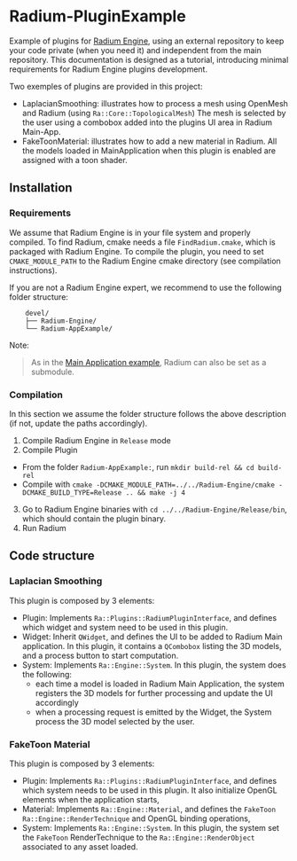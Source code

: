 # Radium-PluginExample
Example of plugins for [Radium Engine](https://github.com/AGGA-IRIT/Radium-Engine), using an external repository to keep your code private (when you need it) and independent from the main repository.
This documentation is designed as a tutorial, introducing minimal requirements for Radium Engine plugins development.

Two exemples of plugins are provided in this project:
 - LaplacianSmoothing: illustrates how to process a mesh using OpenMesh and Radium (using `Ra::Core::TopologicalMesh`) The mesh is selected by the user using a combobox added into the plugins UI area in Radium Main-App.
 - FakeToonMaterial: illustrates how to add a new material in Radium. All the models loaded in MainApplication when this plugin is enabled are assigned with a toon shader.

## Installation
### Requirements
We assume that Radium Engine is in your file system and properly compiled.
To find Radium, cmake needs a file `FindRadium.cmake`, which is packaged with Radium Engine.
To compile the plugin, you need to set `CMAKE_MODULE_PATH` to the Radium Engine cmake directory (see compilation instructions).

If you are not a Radium Engine expert, we recommend to use the following folder structure:

```
    devel/
    ├── Radium-Engine/
    └── Radium-AppExample/
```

Note:
> As in the [Main Application example](https://github.com/STORM-IRIT/Radium-AppExample), Radium can also be set as a submodule.

### Compilation

In this section we assume the folder structure follows the above description (if not, update the paths accordingly). 

1. Compile Radium Engine in `Release` mode
2. Compile Plugin
  - From the folder `Radium-AppExample:`, run `mkdir build-rel && cd build-rel`
  - Compile with `cmake -DCMAKE_MODULE_PATH=../../Radium-Engine/cmake -DCMAKE_BUILD_TYPE=Release .. && make -j 4`
3. Go to Radium Engine binaries with `cd ../../Radium-Engine/Release/bin`, which should contain the plugin binary.
4. Run Radium

## Code structure
### Laplacian Smoothing
This plugin is composed by 3 elements:
* Plugin: Implements `Ra::Plugins::RadiumPluginInterface`, and defines which widget and system need to be used in this plugin.
* Widget: Inherit `QWidget`, and defines the UI to be added to Radium Main application. In this plugin, it contains a `QCombobox` listing the 3D models, and a process button to start computation.
* System: Implements `Ra::Engine::System`. In this plugin, the system does the following:
  * each time a model is loaded in Radium Main Application, the system registers the 3D models for further processing and update the UI accordingly
  * when a processing request is emitted by the Widget, the System process the 3D model selected by the user.

### FakeToon Material
This plugin is composed by 3 elements:
* Plugin: Implements `Ra::Plugins::RadiumPluginInterface`, and defines which system needs to be used in this plugin. It also initialize OpenGL elements when the application starts,
* Material: Implements `Ra::Engine::Material`, and defines the `FakeToon` `Ra::Engine::RenderTechnique` and OpenGL binding operations,
* System: Implements `Ra::Engine::System`. In this plugin, the system set the `FakeToon` RenderTechnique to the `Ra::Engine::RenderObject` associated to any asset loaded.

